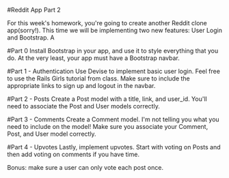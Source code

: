#Reddit App Part 2

For this week's homework, you're going to create another Reddit clone app(sorry!).  This time we will be implementing two new features: User Login and Bootstrap.  A

#Part 0
Install Bootstrap in your app, and use it to style everything that you do.  At the very least, your app must have a Bootstrap navbar.

#Part 1 - Authentication
Use Devise to implement basic user login. Feel free to use the Rails Girls tutorial from class. Make sure to include the appropriate links to sign up and logout in the navbar.

#Part 2 - Posts
Create a Post model with a title, link, and user_id.  You'll need to associate the Post and User models correctly.

#Part 3 - Comments
Create a Comment model.  I'm not telling you what you need to include on the model!  Make sure you associate your Comment, Post, and User model correctly.

#Part 4 - Upvotes
Lastly, implement upvotes.  Start with voting on Posts and then add voting on comments if you have time.

Bonus: make sure a user can only vote each post once.